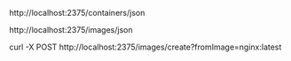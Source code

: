 http://localhost:2375/containers/json

http://localhost:2375/images/json

curl -X POST http://localhost:2375/images/create?fromImage=nginx:latest
